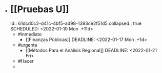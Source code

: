 - # [[Pruebas U]]
  id:: 61dcd0c2-d41c-4bf5-ad98-1393ce2f51d5
  collapsed:: true
  SCHEDULED: <2022-01-10 Mon .+11d>
	- #inmediato
		- [[Finanzas Públicas]]
		  DEADLINE: <2022-01-17 Mon .+1d>
	- #urgente
		- [[Métodos Para el Análisis Regional]]
		  DEADLINE: <2022-01-21 Fri>
	- #Hacer
	-